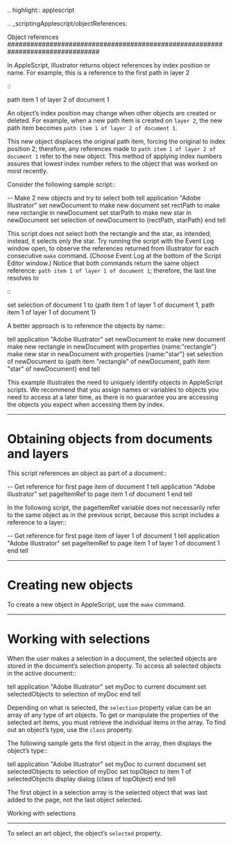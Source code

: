 .. highlight:: applescript

.. _scriptingApplescript/objectReferences:

Object references
################################################################################

In AppleScript, Illustrator returns object references by index position or name. For example, this is a reference to the first path in layer 2

::

  path item 1 of layer 2 of document 1

An object’s index position may change when other objects are created or deleted. For example, when a new path item is created on ``layer 2``, the new path item becomes ``path item 1 of layer 2 of document 1``.

This new object displaces the original path item, forcing the original to index position 2; therefore, any references made to ``path item 1 of layer 2 of document 1`` refer to the new object. This method of applying index numbers assures that lowest index number refers to the object that was worked on most recently.

Consider the following sample script::

  -- Make 2 new objects and try to select both
  tell application "Adobe Illustrator"
    set newDocument to make new document
    set rectPath to make new rectangle in newDocument
    set starPath to make new star in newDocument
    set selection of newDocument to {rectPath, starPath}
  end tell

This script does not select both the rectangle and the star, as intended; instead, it selects only the star. Try running the script with the Event Log window open, to observe the references returned from Illustrator for each consecutive ``make`` command. (Choose Event Log at the bottom of the Script Editor window.) Notice that both commands return the same object reference: ``path item 1 of layer 1 of document 1``; therefore, the last line resolves to

::

  set selection of document 1 to {path item 1 of layer 1 of document 1,
    path item 1 of layer 1 of document 1}

A better approach is to reference the objects by name::

  tell application "Adobe Illustrator"
    set newDocument to make new document
    make new rectangle in newDocument with properties {name:"rectangle"}
    make new star in newDocument with properties {name:"star"}
    set selection of newDocument to
      {path item "rectangle" of newDocument,
      path item "star" of newDocument}
  end tell

This example illustrates the need to uniquely identify objects in AppleScript scripts. We recommend that you assign names or variables to objects you need to access at a later time, as there is no guarantee you are accessing the objects you expect when accessing them by index.

----

Obtaining objects from documents and layers
================================================================================

This script references an object as part of a document::

  -- Get reference for first page item of document 1
  tell application "Adobe Illustrator"
    set pageItemRef to page item 1 of document 1
  end tell

In the following script, the pageItemRef variable does not necessarily refer to the same object as in the previous script, because this script includes a reference to a layer::

  -- Get reference for first page item of layer 1 of document 1
  tell application "Adobe Illustrator"
    set pageItemRef to page item 1 of layer 1 of document 1
  end tell

----

Creating new objects
================================================================================

To create a new object in AppleScript, use the ``make`` command.

----

Working with selections
================================================================================

When the user makes a selection in a document, the selected objects are stored in the document’s selection property. To access all selected objects in the active document::

  tell application "Adobe Illustrator"
    set myDoc to current document
    set selectedObjects to selection of myDoc
  end tell

Depending on what is selected, the ``selection`` property value can be an array of any type of art objects. To get or manipulate the properties of the selected art items, you must retrieve the individual items in the array. To find out an object’s type, use the ``class`` property.

The following sample gets the first object in the array, then displays the object’s type::

  tell application "Adobe Illustrator"
    set myDoc to current document
    set selectedObjects to selection of myDoc
    set topObject to item 1 of selectedObjects
    display dialog (class of topObject)
  end tell

The first object in a selection array is the selected object that was last added to the page, not the last object selected.


Working with selections
********************************************************************************

To select an art object, the object’s ``selected`` property.
